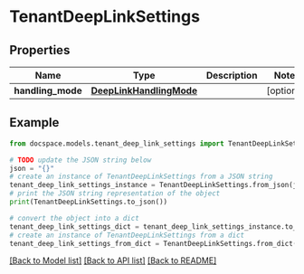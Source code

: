 # TenantDeepLinkSettings


## Properties

Name | Type | Description | Notes
------------ | ------------- | ------------- | -------------
**handling_mode** | [**DeepLinkHandlingMode**](DeepLinkHandlingMode.md) |  | [optional] 

## Example

```python
from docspace.models.tenant_deep_link_settings import TenantDeepLinkSettings

# TODO update the JSON string below
json = "{}"
# create an instance of TenantDeepLinkSettings from a JSON string
tenant_deep_link_settings_instance = TenantDeepLinkSettings.from_json(json)
# print the JSON string representation of the object
print(TenantDeepLinkSettings.to_json())

# convert the object into a dict
tenant_deep_link_settings_dict = tenant_deep_link_settings_instance.to_dict()
# create an instance of TenantDeepLinkSettings from a dict
tenant_deep_link_settings_from_dict = TenantDeepLinkSettings.from_dict(tenant_deep_link_settings_dict)
```
[[Back to Model list]](../README.md#documentation-for-models) [[Back to API list]](../README.md#documentation-for-api-endpoints) [[Back to README]](../README.md)


